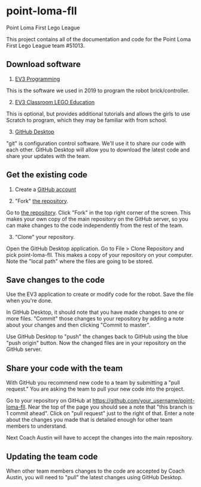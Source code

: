 # point-loma-fll
Point Loma First Lego League

This project contains all of the documentation and code for the Point Loma First Lego League team #51013.

## Download software

1. [EV3 Programming](https://www.microsoft.com/en-us/p/ev3-programming/9mv2s8n4f19t)

This is the software we used in 2019 to program the robot brick/controller.  

2. [EV3 Classroom LEGO Education](https://www.microsoft.com/en-us/p/ev3-classroom-lego-education/9p8sjvzm63sz)

This is optional, but provides additional tutorials and allows the girls to use Scratch to program, which they may be familiar with from school.

3. [GitHub Desktop](https://desktop.github.com/)

"git" is configuration control software.  We'll use it to share our code with each other.  GitHub Desktop will allow you to download the latest code and share your updates with the team.

## Get the existing code

1. Create a [GitHub account](https://github.com/join)

2. "Fork" [the repository](https://github.com/austinmroczek/point-loma-fll).  
   
Go to [the repository](https://github.com/austinmroczek/point-loma-fll).  Click "Fork" in the top right corner of the screen.  This makes your own copy of the main repository on the GitHub server, so you can make changes to the code independently from the rest of the team.

3. "Clone" your repository.

Open the GitHub Desktop application.  Go to File > Clone Repository and pick point-loma-fll.  This makes a copy of your repository on your computer.  Note the "local path" where the files are going to be stored.  

## Save changes to the code

Use the EV3 application to create or modify code for the robot.  Save the file when you're done.  

In GitHub Desktop, it should note that you have made changes to one or more files.  "Commit" those changes to your repository by adding a note about your changes and then clicking "Commit to master".

Use GitHub Desktop to "push" the changes back to GitHub using the blue "push origin" button.  Now the changed files are in your repository on the GitHub server.

## Share your code with the team

With GitHub you recommend new code to a team by submitting a "pull request."  You are asking the team to pull your new code into the project.

Go to your repository on GitHub at https://github.com/your_username/point-loma-fll.  Near the top of the page you should see a note that "this branch is 1 commit ahead".  Click on "pull request" just to the right of that.  Enter a note about the changes you made that is detailed enough for other team members to understand.

Next Coach Austin will have to accept the changes into the main repository.

## Updating the team code

When other team members changes to the code are accepted by Coach Austin, you will need to "pull" the latest changes using GitHub Desktop.
